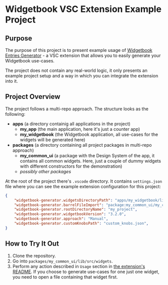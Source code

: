 # Widgetbook VSC Extension Example Project

## Purpose

The purpose of this project is to present example usage of [Widgetbook Entries Generator](https://github.com/leancodepl/widgetbook-entries-generator) - a VSC extension that allows you to easily generate your Widgetbook use-cases.

The project does not contain any real-world logic, it only presents an example project setup and a way in which you can integrate the extension into it.

## Project Overview

The project follows a multi-repo approach. The structure looks as the following:

- **apps** (a directory containig all applications in the project)
  - **my_app** (the main application, here it's just a counter app)
  - **my_widgetbook** (the Widgetbook application, all use-cases for the widgets will be generated here)
- **packages** (a directory containing all project packages in multi-repo approach)
  - **my_common_ui** (a package with the Design System of the app, it contains all common widgets. Here, just a couple of dummy widgets with different constructors for the demonstration)
  - *possibly other packages*

At the root of the project there's `.vscode` directory. It contains `settings.json` file where you can see the example extension configuration for this project:

```json
{
    "widgetbook-generator.widgetsDirectoryPath": "apps/my_widgetbook/lib/widgets",
    "widgetbook-generator.barrelFileImport": "package:my_common_ui/my_common_ui.dart",
    "widgetbook-generator.rootDirectoryName": "my_project",
    "widgetbook-generator.widgetbookVersion": "3.2.0",
    "widgetbook-generator.approach": "Manual",
    "widgetbook-generator.customKnobsPath": "custom_knobs.json",
}
```

## How to Try It Out

1. Clone the repository.
2. Go into `packages/my_common_ui/lib/src/widgets`.
3. Perform any action described in `Usage` section in [the extension's README](https://github.com/leancodepl/widgetbook-entries-generator). If you choose to generate use-cases for one just one widget, you need to open a file containing that widget first.